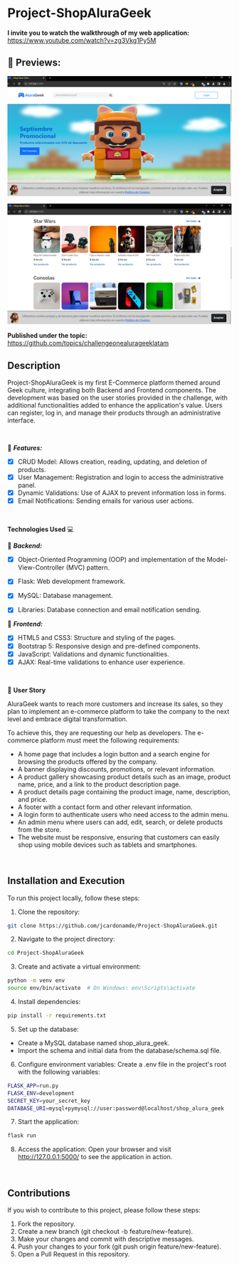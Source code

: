 # Project-ShopAluraGeek

**I invite you to watch the walkthrough of my web application:**
https://www.youtube.com/watch?v=zg3Vkg1Py5M


## 👀 Previews:

![](https://raw.githubusercontent.com/jcardonamde/Project-ShopAluraGeek/main/tienda/app/static/imgs/Visual1.png)

![](https://raw.githubusercontent.com/jcardonamde/Project-ShopAluraGeek/main/tienda/app/static/imgs/Visual2.png)


**Published under the topic:**
https://github.com/topics/challengeonealurageeklatam

## Description
Project-ShopAluraGeek is my first E-Commerce platform themed around Geek culture, integrating both Backend and Frontend components. The development was based on the user stories provided in the challenge, with additional functionalities added to enhance the application's value. Users can register, log in, and manage their products through an administrative interface.

<br>

:wrench:
***Features:***

- [x] CRUD Model: Allows creation, reading, updating, and deletion of products.
- [x] User Management: Registration and login to access the administrative panel.
- [x] Dynamic Validations: Use of AJAX to prevent information loss in forms.
- [x] Email Notifications: Sending emails for various user actions.

<br>

**Technologies Used** 💻

:snake:
***Backend:***

- [x] Object-Oriented Programming (OOP) and implementation of the Model-View-Controller (MVC) pattern.
- [x] Flask: Web development framework.
- [x] MySQL: Database management.
- [x] Libraries: Database connection and email notification sending.


:art: ***Frontend:***

- [x] HTML5 and CSS3: Structure and styling of the pages.
- [x] Bootstrap 5: Responsive design and pre-defined components.
- [x] JavaScript: Validations and dynamic functionalities.
- [x] AJAX: Real-time validations to enhance user experience.

<br>

:page_facing_up: **User Story**

AluraGeek wants to reach more customers and increase its sales, so they plan to implement an e-commerce platform to take the company to the next level and embrace digital transformation.

To achieve this, they are requesting our help as developers. The e-commerce platform must meet the following requirements:

* A home page that includes a login button and a search engine for browsing the products offered by the company.
* A banner displaying discounts, promotions, or relevant information.
* A product gallery showcasing product details such as an image, product name, price, and a link to the product description page.
* A product details page containing the product image, name, description, and price.
* A footer with a contact form and other relevant information.
* A login form to authenticate users who need access to the admin menu.
* An admin menu where users can add, edit, search, or delete products from the store.
* The website must be responsive, ensuring that customers can easily shop using mobile devices such as tablets and smartphones.

<br>

## Installation and Execution

To run this project locally, follow these steps:

1. Clone the repository:
```bash
git clone https://github.com/jcardonamde/Project-ShopAluraGeek.git
```

2. Navigate to the project directory:
```bash
cd Project-ShopAluraGeek
```

3. Create and activate a virtual environment:
```bash
python -m venv env
source env/bin/activate  # On Windows: env\Scripts\activate
```

4. Install dependencies:
```bash
pip install -r requirements.txt
```

5. Set up the database:
* Create a MySQL database named shop_alura_geek.
* Import the schema and initial data from the database/schema.sql file.

6. Configure environment variables:
Create a .env file in the project's root with the following variables:
```bash
FLASK_APP=run.py
FLASK_ENV=development
SECRET_KEY=your_secret_key
DATABASE_URI=mysql+pymysql://user:password@localhost/shop_alura_geek
```

7. Start the application:
```bash
flask run
```

8. Access the application:
Open your browser and visit http://127.0.0.1:5000/ to see the application in action.

<br>

## Contributions

If you wish to contribute to this project, please follow these steps:

1. Fork the repository.
2. Create a new branch (git checkout -b feature/new-feature).
3. Make your changes and commit with descriptive messages.
4. Push your changes to your fork (git push origin feature/new-feature).
5. Open a Pull Request in this repository.


   
